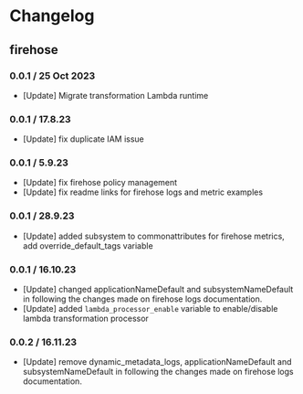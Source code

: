 # Changelog

## firehose

### 0.0.1 / 25 Oct 2023
* [Update] Migrate transformation Lambda runtime

### 0.0.1 / 17.8.23
* [Update] fix duplicate IAM issue

### 0.0.1 / 5.9.23
* [Update] fix firehose policy management
* [Update] fix readme links for firehose logs and metric examples

### 0.0.1 / 28.9.23
* [Update] added subsystem to commonattributes for firehose metrics, add override_default_tags variable

### 0.0.1 / 16.10.23
* [Update] changed applicationNameDefault and subsystemNameDefault in following the changes made on firehose logs documentation.
* [Update] added `lambda_processor_enable` variable to enable/disable lambda transformation processor

### 0.0.2 / 16.11.23
* [Update] remove dynamic_metadata_logs, applicationNameDefault and subsystemNameDefault in following the changes made on firehose logs documentation.
